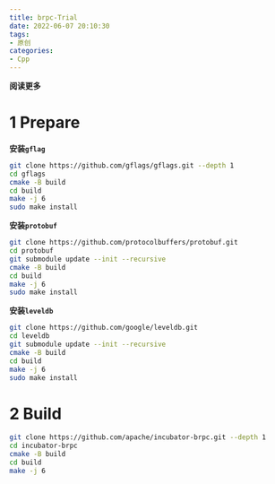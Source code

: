 ```yaml
---
title: brpc-Trial
date: 2022-06-07 20:10:30
tags: 
- 原创
categories: 
- Cpp
---
```


**阅读更多**

<!--more-->

# 1 Prepare

**安装`gflag`**

```sh
git clone https://github.com/gflags/gflags.git --depth 1
cd gflags
cmake -B build
cd build
make -j 6
sudo make install
```

**安装`protobuf`**

```sh
git clone https://github.com/protocolbuffers/protobuf.git
cd protobuf
git submodule update --init --recursive
cmake -B build
cd build
make -j 6
sudo make install
```

**安装`leveldb`**

```sh
git clone https://github.com/google/leveldb.git
cd leveldb
git submodule update --init --recursive
cmake -B build
cd build
make -j 6
sudo make install
```

# 2 Build

```sh
git clone https://github.com/apache/incubator-brpc.git --depth 1
cd incubator-brpc
cmake -B build
cd build
make -j 6
```
